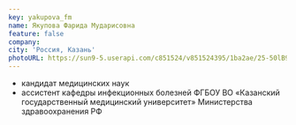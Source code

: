 ```yaml
---
key: yakupova_fm
name: Якупова Фарида Мударисовна
feature: false
company: 
city: 'Россия, Казань'
photoURL: https://sun9-5.userapi.com/c851524/v851524395/1ba2ae/25-50lB9T3U.jpg
---
```

- кандидат медицинских наук
- ассистент кафедры инфекционных болезней ФГБОУ ВО «Казанский государственный медицинский университет» Министерства здравоохранения РФ